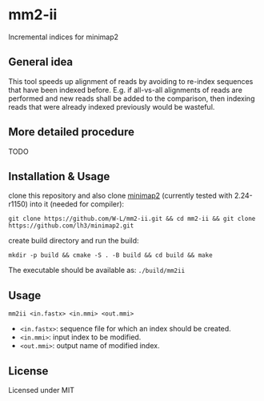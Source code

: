 # mm2-ii
Incremental indices for minimap2


## General idea

This tool speeds up alignment of reads by avoiding to re-index sequences that have been indexed before.
E.g. if all-vs-all alignments of reads are performed and new reads shall be added to the comparison,
then indexing reads that were already indexed previously would be wasteful.


## More detailed procedure

TODO

## Installation & Usage


clone this repository and also clone [minimap2](https://github.com/lh3/minimap2) (currently tested with 2.24-r1150) into it (needed for compiler):

```
git clone https://github.com/W-L/mm2-ii.git && cd mm2-ii && git clone https://github.com/lh3/minimap2.git
```

create build directory and run the build:

```
mkdir -p build && cmake -S . -B build && cd build && make
```

The executable should be available as: `./build/mm2ii`

## Usage

`mm2ii <in.fastx> <in.mmi> <out.mmi>`

- `<in.fastx>`: sequence file for which an index should be created.
- `<in.mmi>`: input index to be modified.
- `<out.mmi>`: output name of modified index.


## License

Licensed under MIT






